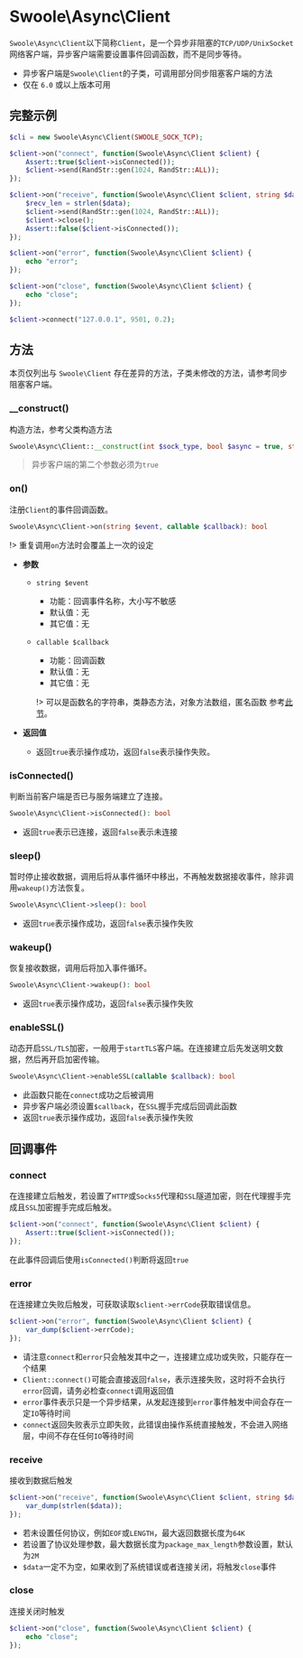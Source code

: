 # Swoole\Async\Client

`Swoole\Async\Client`以下简称`Client`，是一个异步非阻塞的`TCP/UDP/UnixSocket`网络客户端，异步客户端需要设置事件回调函数，而不是同步等待。

- 异步客户端是`Swoole\Client`的子类，可调用部分同步阻塞客户端的方法  
- 仅在 `6.0` 或以上版本可用


## 完整示例

```php
$cli = new Swoole\Async\Client(SWOOLE_SOCK_TCP);

$client->on("connect", function(Swoole\Async\Client $client) {
    Assert::true($client->isConnected());
    $client->send(RandStr::gen(1024, RandStr::ALL));
});

$client->on("receive", function(Swoole\Async\Client $client, string $data){
    $recv_len = strlen($data);
    $client->send(RandStr::gen(1024, RandStr::ALL));
    $client->close();
    Assert::false($client->isConnected());
});

$client->on("error", function(Swoole\Async\Client $client) {
    echo "error";
});

$client->on("close", function(Swoole\Async\Client $client) {
    echo "close";
});

$client->connect("127.0.0.1", 9501, 0.2);
```

## 方法

本页仅列出与 `Swoole\Client` 存在差异的方法，子类未修改的方法，请参考同步阻塞客户端。

### __construct()

构造方法，参考父类构造方法

```php
Swoole\Async\Client::__construct(int $sock_type, bool $async = true, string $key);
```

> 异步客户端的第二个参数必须为`true`

### on()

注册`Client`的事件回调函数。

```php
Swoole\Async\Client->on(string $event, callable $callback): bool
```

!> 重复调用`on`方法时会覆盖上一次的设定

  * **参数**

    * `string $event`

      * 功能：回调事件名称，大小写不敏感
      * 默认值：无
      * 其它值：无

    * `callable $callback`

      * 功能：回调函数
      * 默认值：无
      * 其它值：无

      !> 可以是函数名的字符串，类静态方法，对象方法数组，匿名函数 参考[此节](/learn?id=几种设置回调函数的方式)。
  
  * **返回值**

    * 返回`true`表示操作成功，返回`false`表示操作失败。


### isConnected()
判断当前客户端是否已与服务端建立了连接。

```php
Swoole\Async\Client->isConnected(): bool
```

* 返回`true`表示已连接，返回`false`表示未连接

### sleep()

暂时停止接收数据，调用后将从事件循环中移出，不再触发数据接收事件，除非调用`wakeup()`方法恢复。

```php
Swoole\Async\Client->sleep(): bool
```

* 返回`true`表示操作成功，返回`false`表示操作失败

### wakeup()

恢复接收数据，调用后将加入事件循环。

```php
Swoole\Async\Client->wakeup(): bool
```

* 返回`true`表示操作成功，返回`false`表示操作失败


### enableSSL()

动态开启`SSL/TLS`加密，一般用于`startTLS`客户端。在连接建立后先发送明文数据，然后再开启加密传输。

```php
Swoole\Async\Client->enableSSL(callable $callback): bool
```

* 此函数只能在`connect`成功之后被调用
* 异步客户端必须设置`$callback`，在`SSL`握手完成后回调此函数
* 返回`true`表示操作成功，返回`false`表示操作失败

## 回调事件

### connect
在连接建立后触发，若设置了`HTTP`或`Socks5`代理和`SSL`隧道加密，则在代理握手完成且`SSL`加密握手完成后触发。

```php
$client->on("connect", function(Swoole\Async\Client $client) {
    Assert::true($client->isConnected());    
});
```

在此事件回调后使用`isConnected()`判断将返回`true`


### error 
在连接建立失败后触发，可获取读取`$client->errCode`获取错误信息。
```php
$client->on("error", function(Swoole\Async\Client $client) {
    var_dump($client->errCode);  
});
```

- 请注意`connect`和`error`只会触发其中之一，连接建立成功或失败，只能存在一个结果
- `Client::connect()`可能会直接返回`false`，表示连接失败，这时将不会执行`error`回调，请务必检查`connect`调用返回值
- `error`事件表示只是一个异步结果，从发起连接到`error`事件触发中间会存在一定`IO`等待时间
- `connect`返回失败表示立即失败，此错误由操作系统直接触发，不会进入网络层，中间不存在任何`IO`等待时间

### receive
接收到数据后触发

```php
$client->on("receive", function(Swoole\Async\Client $client, string $data){
    var_dump(strlen($data));
});
```

- 若未设置任何协议，例如`EOF`或`LENGTH`，最大返回数据长度为`64K`
- 若设置了协议处理参数，最大数据长度为`package_max_length`参数设置，默认为`2M`
- `$data`一定不为空，如果收到了系统错误或者连接关闭，将触发`close`事件

### close
连接关闭时触发

```php
$client->on("close", function(Swoole\Async\Client $client) {
    echo "close";
});
```